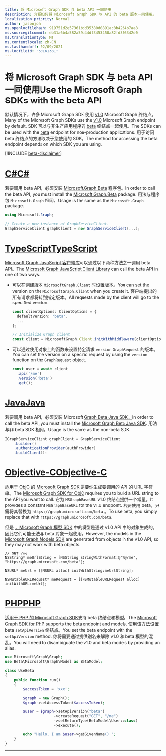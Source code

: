 ```yaml
---
title: 将 Microsoft Graph SDK 与 beta API 一同使用
description: 介绍如何将 Microsoft Graph SDK 与 API 的 beta 版本一同使用。
localization_priority: Normal
author: jasonjoh
ms.openlocfilehash: 919751d2e57361bdd35380d0891ac8b4264b7aa8
ms.sourcegitcommit: eb31a6b4a582a59b44df3453450a82fd366342d0
ms.translationtype: MT
ms.contentlocale: zh-CN
ms.lasthandoff: 02/09/2021
ms.locfileid: "50161381"
---
```

# <a name="use-the-microsoft-graph-sdks-with-the-beta-api"></a><span data-ttu-id="70714-103">将 Microsoft Graph SDK 与 beta API 一同使用</span><span class="sxs-lookup"><span data-stu-id="70714-103">Use the Microsoft Graph SDKs with the beta API</span></span>

<span data-ttu-id="70714-104">默认情况下，许多 Microsoft Graph SDK 使用 [v1.0](/graph/api/overview?view=graph-rest-1.0&preserve-view=false) Microsoft Graph 终结点。</span><span class="sxs-lookup"><span data-stu-id="70714-104">Many of the Microsoft Graph SDKs use the [v1.0](/graph/api/overview?view=graph-rest-1.0&preserve-view=false) Microsoft Graph endpoint by default.</span></span> <span data-ttu-id="70714-105">SDK 可以与非生产应用程序的 [beta](/graph/api/overview?view=graph-rest-beta&preserve-view=true) 终结点一起使用。</span><span class="sxs-lookup"><span data-stu-id="70714-105">The SDKs can be used with the [beta](/graph/api/overview?view=graph-rest-beta&preserve-view=true) endpoint for non-production applications.</span></span> <span data-ttu-id="70714-106">用于访问 beta 终结点的方法取决于您使用的 SDK。</span><span class="sxs-lookup"><span data-stu-id="70714-106">The method for accessing the beta endpoint depends on which SDK you are using.</span></span>

[!INCLUDE [beta-disclaimer](../../api-reference/includes/beta-disclaimer.md)]

# <a name="c"></a>[<span data-ttu-id="70714-107">C#</span><span class="sxs-lookup"><span data-stu-id="70714-107">C#</span></span>](#tab/CS)

<span data-ttu-id="70714-108">若要调用 beta API，必须安装 [Microsoft.Graph.Beta](https://www.nuget.org/packages/Microsoft.Graph.Beta) 程序包。</span><span class="sxs-lookup"><span data-stu-id="70714-108">In order to call the beta API, you must install the [Microsoft.Graph.Beta](https://www.nuget.org/packages/Microsoft.Graph.Beta) package.</span></span> <span data-ttu-id="70714-109">用法与程序包 `Microsoft.Graph` 相同。</span><span class="sxs-lookup"><span data-stu-id="70714-109">Usage is the same as the `Microsoft.Graph` package.</span></span>

```csharp
using Microsoft.Graph;

// Create a new instance of GraphServiceClient.
GraphServiceClient graphClient = new GraphServiceClient(...);
```

# <a name="typescript"></a>[<span data-ttu-id="70714-110">TypeScript</span><span class="sxs-lookup"><span data-stu-id="70714-110">TypeScript</span></span>](#tab/typeScript)

<span data-ttu-id="70714-111">[Microsoft Graph JavaScript 客户端库](https://github.com/microsoftgraph/msgraph-sdk-javascript)可以通过以下两种方法之一调用 beta API。</span><span class="sxs-lookup"><span data-stu-id="70714-111">The [Microsoft Graph JavaScript Client Library](https://github.com/microsoftgraph/msgraph-sdk-javascript) can call the beta API in one of two ways.</span></span>

- <span data-ttu-id="70714-112">可以在创建版本 `MicrosoftGraph.Client` 时设置版本。</span><span class="sxs-lookup"><span data-stu-id="70714-112">You can set the version on the `MicrosoftGraph.Client` when you create it.</span></span> <span data-ttu-id="70714-113">客户端提出的所有请求都将转到指定版本。</span><span class="sxs-lookup"><span data-stu-id="70714-113">All requests made by the client will go to the specified version.</span></span>

    ```typescript
    const clientOptions: ClientOptions = {
      defaultVersion: 'beta',
      ...
    };

    // Initialize Graph client
    const client = MicrosoftGraph.Client.initWithMiddleware(clientOptions);
    ```

- <span data-ttu-id="70714-114">可以通过使用对象上的函数来设置特定请求 `version` `GraphRequest` 的版本。</span><span class="sxs-lookup"><span data-stu-id="70714-114">You can set the version on a specific request by using the `version` function on the `GraphRequest` object.</span></span>

    ```typescript
    const user = await client
      .api('/me')
      .version('beta')
      .get();
    ```

# <a name="java"></a>[<span data-ttu-id="70714-115">Java</span><span class="sxs-lookup"><span data-stu-id="70714-115">Java</span></span>](#tab/Java)

<span data-ttu-id="70714-116">若要调用 beta API，必须安装 Microsoft [Graph Beta Java SDK。](https://github.com/microsoftgraph/msgraph-beta-sdk-java)</span><span class="sxs-lookup"><span data-stu-id="70714-116">In order to call the beta API, you must install the [Microsoft Graph Beta Java SDK](https://github.com/microsoftgraph/msgraph-beta-sdk-java).</span></span> <span data-ttu-id="70714-117">用法与非 beta SDK 相同。</span><span class="sxs-lookup"><span data-stu-id="70714-117">Usage is the same as the non-beta SDK.</span></span>

```Java
IGraphServiceClient graphClient = GraphServiceClient
    .builder()
    .authenticationProvider(authProvider)
    .buildClient();
```

# <a name="objective-c"></a>[<span data-ttu-id="70714-118">Objective-C</span><span class="sxs-lookup"><span data-stu-id="70714-118">Objective-C</span></span>](#tab/Objective-C)

<span data-ttu-id="70714-119">适用于 [ObjC 的 Microsoft Graph SDK](https://github.com/microsoftgraph/msgraph-sdk-objc) 需要你生成要调用的 API 的 URL 字符串。</span><span class="sxs-lookup"><span data-stu-id="70714-119">The [Microsoft Graph SDK for ObjC](https://github.com/microsoftgraph/msgraph-sdk-objc) requires you to build a URL string to the API you want to call.</span></span> <span data-ttu-id="70714-120">它为 `MSGraphBaseURL` v1.0 终结点提供一个常量。</span><span class="sxs-lookup"><span data-stu-id="70714-120">It provides a constant `MSGraphBaseURL` for the v1.0 endpoint.</span></span> <span data-ttu-id="70714-121">若要使用 beta，只需将其替换为 `https://graph.microsoft.com/beta` 。</span><span class="sxs-lookup"><span data-stu-id="70714-121">To use beta, you simply replace that with `https://graph.microsoft.com/beta`.</span></span>

<span data-ttu-id="70714-122">但是 [，Microsoft Graph 模型 SDK](https://github.com/microsoftgraph/msgraph-sdk-objc-models) 中的模型是通过 v1.0 API 中的对象生成的，因此它们可能无法与 beta 对象一起使用。</span><span class="sxs-lookup"><span data-stu-id="70714-122">However, the models in the [Microsoft Graph Models SDK](https://github.com/microsoftgraph/msgraph-sdk-objc-models) are generated from objects in the v1.0 API, so they may not work with beta objects.</span></span>

```objc
// GET /me
NSString* meUrlString = [NSString stringWithFormat:@"%@/me", "https://graph.microsoft.com/beta"];

NSURL* meUrl = [[NSURL alloc] initWithString:meUrlString];

NSMutableURLRequest* meRequest = [[NSMutableURLRequest alloc] initWithURL:meUrl];
```

# <a name="php"></a>[<span data-ttu-id="70714-123">PHP</span><span class="sxs-lookup"><span data-stu-id="70714-123">PHP</span></span>](#tab/PHP)

<span data-ttu-id="70714-124">[适用于 PHP 的 Microsoft Graph SDK](https://github.com/microsoftgraph/msgraph-sdk-php)支持 beta 终结点和模型。</span><span class="sxs-lookup"><span data-stu-id="70714-124">The [Microsoft Graph SDK for PHP](https://github.com/microsoftgraph/msgraph-sdk-php) supports the beta endpoint and models.</span></span> <span data-ttu-id="70714-125">使用该方法设置 beta `setApiVersion` 终结点。</span><span class="sxs-lookup"><span data-stu-id="70714-125">You set the beta endpoint with the `setApiVersion` method.</span></span> <span data-ttu-id="70714-126">你将需要通过提供别名来解除 v1.0 和 beta 模型的混乱。</span><span class="sxs-lookup"><span data-stu-id="70714-126">You will need to disambiguate the v1.0 and beta models by providing an alias.</span></span>

```php
use Microsoft\Graph\Graph;
use Beta\Microsoft\Graph\Model as BetaModel;

class UseBeta
{
    public function run()
    {
        $accessToken = 'xxx';

        $graph = new Graph();
        $graph->setAccessToken($accessToken);

        $user = $graph->setApiVersion("beta")
                      ->createRequest("GET", "/me")
                      ->setReturnType(BetaModel\User::class)
                      ->execute();

        echo "Hello, I am $user->getGivenName() ";
    }
}
```

---
